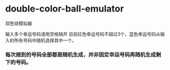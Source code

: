 # double-color-ball-emulator
双色球模拟器

输入多个幸运号码请用空格隔开
目前红色幸运号码不超过3个，蓝色幸运号码从输入的所有号码中随机选择其中一个。

### 每次摇到的号码全部都是随机生成，并非固定幸运号码再随机生成剩下的号码。
